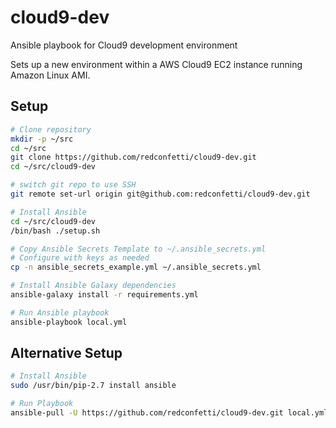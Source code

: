 # cloud9-dev

Ansible playbook for Cloud9 development environment

Sets up a new environment within a AWS Cloud9 EC2 instance running Amazon Linux
AMI.

## Setup

```bash
# Clone repository
mkdir -p ~/src
cd ~/src
git clone https://github.com/redconfetti/cloud9-dev.git
cd ~/src/cloud9-dev

# switch git repo to use SSH
git remote set-url origin git@github.com:redconfetti/cloud9-dev.git

# Install Ansible
cd ~/src/cloud9-dev
/bin/bash ./setup.sh

# Copy Ansible Secrets Template to ~/.ansible_secrets.yml
# Configure with keys as needed
cp -n ansible_secrets_example.yml ~/.ansible_secrets.yml

# Install Ansible Galaxy dependencies
ansible-galaxy install -r requirements.yml

# Run Ansible playbook
ansible-playbook local.yml
```

## Alternative Setup

```bash
# Install Ansible
sudo /usr/bin/pip-2.7 install ansible

# Run Playbook
ansible-pull -U https://github.com/redconfetti/cloud9-dev.git local.yml --extra-vars "github_personal_access_token=abcdefg0123456"
```
